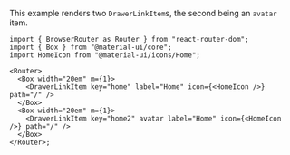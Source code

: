 This example renders two `DrawerLinkItem`s, the second being an `avatar` item.

```tsx
import { BrowserRouter as Router } from "react-router-dom";
import { Box } from "@material-ui/core";
import HomeIcon from "@material-ui/icons/Home";

<Router>
  <Box width="20em" m={1}>
    <DrawerLinkItem key="home" label="Home" icon={<HomeIcon />} path="/" />
  </Box>
  <Box width="20em" m={1}>
    <DrawerLinkItem key="home2" avatar label="Home" icon={<HomeIcon />} path="/" />
  </Box>
</Router>;
```
